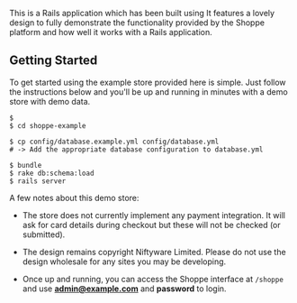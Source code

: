 This is a Rails application which has been built using
It features a lovely design to fully
demonstrate the functionality provided by the Shoppe platform and how well it works
with a Rails application.



## Getting Started

To get started using the example store provided here is simple. Just follow the instructions
below and you'll be up and running in minutes with a demo store with demo data.

```
$ 
$ cd shoppe-example

$ cp config/database.example.yml config/database.yml
# -> Add the appropriate database configuration to database.yml

$ bundle
$ rake db:schema:load 
$ rails server
```

A few notes about this demo store:

* The store does not currently implement any payment integration. It will ask
  for card details during checkout but these will not be checked (or submitted).

* The design remains copyright Niftyware Limited. Please do not use the design
  wholesale for any sites you may be developing.

* Once up and running, you can access the Shoppe interface at `/shoppe` and use
  **admin@example.com** and **password** to login.
